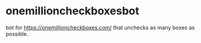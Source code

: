 # onemillioncheckboxesbot
bot for https://onemillioncheckboxes.com/ that unchecks as many boxes as possible.
